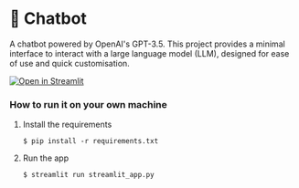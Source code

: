 # 💬 Chatbot

A chatbot powered by OpenAI's GPT-3.5. This project provides a minimal interface to interact with a large language model (LLM), designed for ease of use and quick customisation.

[![Open in Streamlit](https://static.streamlit.io/badges/streamlit_badge_black_white.svg)](https://chatbot-template.streamlit.app/)

### How to run it on your own machine

1. Install the requirements

   ```
   $ pip install -r requirements.txt
   ```

2. Run the app

   ```
   $ streamlit run streamlit_app.py
   ```

